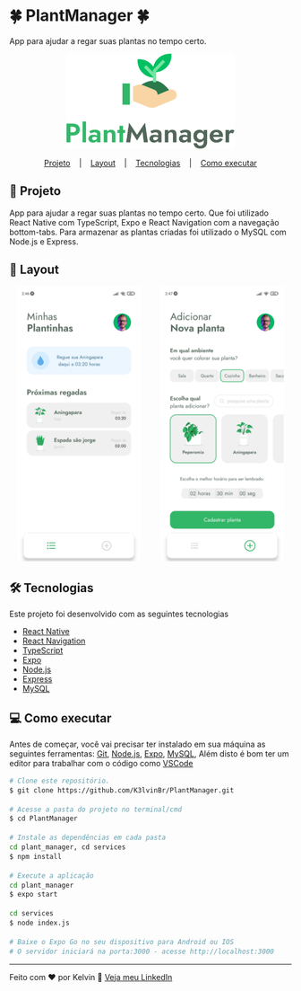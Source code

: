 # :four_leaf_clover: PlantManager :four_leaf_clover:

App para ajudar a regar suas plantas no tempo certo.

<div align="center">
  <img width="300px" src="plant_manager/src/assets/logo.png" />
</div>

<p align="center">
  <a href="#page_facing_up-projeto">Projeto</a> &nbsp;&nbsp;&nbsp;|&nbsp;&nbsp;&nbsp;
  <a href="#art-layout">Layout</a> &nbsp;&nbsp;&nbsp;|&nbsp;&nbsp;&nbsp;
  <a href="#hammer_and_wrench-tecnologias">Tecnologias</a> &nbsp;&nbsp;&nbsp;|&nbsp;&nbsp;&nbsp;
  <a href="#computer-como-executar">Como executar</a>
</p>

## :page_facing_up: Projeto
App para ajudar a regar suas plantas no tempo certo. Que foi utilizado React Native com TypeScript, Expo e React Navigation com a navegação bottom-tabs. Para armazenar as plantas criadas foi utilizado o MySQL com Node.js e Express.

## :art: Layout
<div align="center">
  <img height="490" src="plant_manager/src/assets/to_Readme/plant_home.jpg" />
  &nbsp;&nbsp;&nbsp; &nbsp;&nbsp;&nbsp;
  <img height="490" src="plant_manager/src/assets/to_Readme/plant_add.jpg" />
</div>

## :hammer_and_wrench: Tecnologias
Este projeto foi desenvolvido com as seguintes tecnologias

- [React Native](https://reactnative.dev)
- [React Navigation](https://reactnavigation.org)
- [TypeScript](https://www.typescriptlang.org)
- [Expo](https://expo.dev)
- [Node.js](https://nodejs.org/en/)
- [Express](https://expressjs.com)
- [MySQL](https://www.mysql.com)

## :computer: Como executar
Antes de começar, você vai precisar ter instalado em sua máquina as seguintes ferramentas:
[Git](https://git-scm.com), [Node.js](https://nodejs.org/en/), [Expo](https://expo.dev), [MySQL](https://www.mysql.com), Além disto é bom ter um editor para trabalhar com o código como [VSCode](https://code.visualstudio.com/)

```bash
# Clone este repositório.
$ git clone https://github.com/K3lvinBr/PlantManager.git

# Acesse a pasta do projeto no terminal/cmd
$ cd PlantManager

# Instale as dependências em cada pasta
cd plant_manager, cd services
$ npm install

# Execute a aplicação
cd plant_manager
$ expo start

cd services
$ node index.js

# Baixe o Expo Go no seu dispositivo para Android ou IOS
# O servidor iniciará na porta:3000 - acesse http://localhost:3000
```

---
Feito com ❤️ por Kelvin 👋 [Veja meu LinkedIn](https://www.linkedin.com/in/kelvin-sales-54306321a/)
